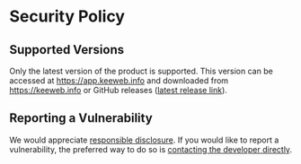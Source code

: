# Security Policy

## Supported Versions

Only the latest version of the product is supported. This version can be accessed at https://app.keeweb.info
and downloaded from https://keeweb.info or GitHub releases ([latest release link](https://github.com/keeweb/keeweb/releases/latest)).

## Reporting a Vulnerability

We would appreciate [responsible disclosure](https://en.wikipedia.org/wiki/Responsible_disclosure).
If you would like to report a vulnerability, the preferred way to do so is [contacting the developer directly](mailto:antelle.net@gmail.com).
